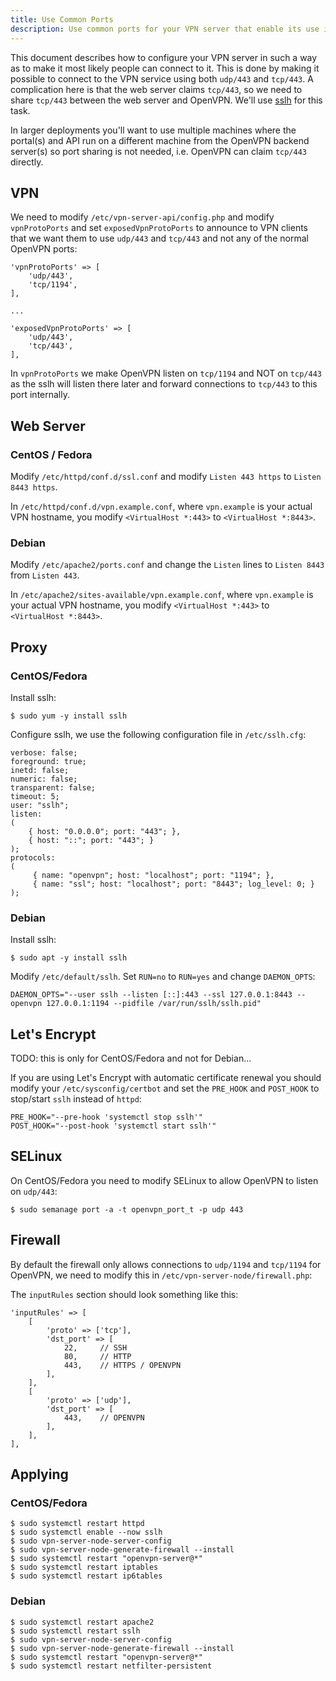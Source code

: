 ```yaml
---
title: Use Common Ports
description: Use common ports for your VPN server that enable its use in many restricted networks
---
```


This document describes how to configure your VPN server in such a way as to
make it most likely people can connect to it. This is done by making it 
possible to connect to the VPN service using both `udp/443` and `tcp/443`. A
complication here is that the web server claims `tcp/443`, so we need to share 
`tcp/443` between the web server and OpenVPN. We'll use 
[sslh](https://github.com/yrutschle/sslh) for this task.

In larger deployments you'll want to use multiple machines where the portal(s) 
and API run on a different machine from the OpenVPN backend server(s) so port
sharing is not needed, i.e. OpenVPN can claim `tcp/443` directly.

## VPN

We need to modify `/etc/vpn-server-api/config.php` and modify 
`vpnProtoPorts` and set `exposedVpnProtoPorts` to announce to VPN clients that 
we want them to use `udp/443` and `tcp/443` and not any of the normal OpenVPN 
ports:

    'vpnProtoPorts' => [
        'udp/443',
        'tcp/1194',
    ],

    ...

    'exposedVpnProtoPorts' => [
        'udp/443',
        'tcp/443',
    ],

In `vpnProtoPorts` we make OpenVPN listen on `tcp/1194` and NOT on `tcp/443` 
as the sslh will listen there later and forward connections to `tcp/443` to 
this port internally.

## Web Server

### CentOS / Fedora

Modify `/etc/httpd/conf.d/ssl.conf` and modify `Listen 443 https` to 
`Listen 8443 https`.

In `/etc/httpd/conf.d/vpn.example.conf`, where `vpn.example` is your actual 
VPN hostname, you modify `<VirtualHost *:443>` to `<VirtualHost *:8443>`.

### Debian

Modify `/etc/apache2/ports.conf` and change the `Listen` lines to `Listen 8443` 
from `Listen 443`.

In `/etc/apache2/sites-available/vpn.example.conf`, where `vpn.example` is your 
actual VPN hostname, you modify `<VirtualHost *:443>` to 
`<VirtualHost *:8443>`.

## Proxy

### CentOS/Fedora

Install sslh:

    $ sudo yum -y install sslh

Configure sslh, we use the following configuration file in `/etc/sslh.cfg`:

    verbose: false;
    foreground: true;
    inetd: false;
    numeric: false;
    transparent: false;
    timeout: 5;
    user: "sslh";
    listen:
    (
        { host: "0.0.0.0"; port: "443"; },
        { host: "::"; port: "443"; }
    );
    protocols:
    (
         { name: "openvpn"; host: "localhost"; port: "1194"; },
         { name: "ssl"; host: "localhost"; port: "8443"; log_level: 0; }
    );

### Debian

Install sslh:

    $ sudo apt -y install sslh

Modify `/etc/default/sslh`. Set `RUN=no` to `RUN=yes` and change `DAEMON_OPTS`:

    DAEMON_OPTS="--user sslh --listen [::]:443 --ssl 127.0.0.1:8443 --openvpn 127.0.0.1:1194 --pidfile /var/run/sslh/sslh.pid"

## Let's Encrypt

TODO: this is only for CentOS/Fedora and not for Debian...

If you are using Let's Encrypt with automatic certificate renewal you should 
modify your `/etc/sysconfig/certbot` and set the `PRE_HOOK` and `POST_HOOK` to 
stop/start `sslh` instead of `httpd`:

```
PRE_HOOK="--pre-hook 'systemctl stop sslh'"
POST_HOOK="--post-hook 'systemctl start sslh'"
```

## SELinux

On CentOS/Fedora you need to modify SELinux to allow OpenVPN to listen on 
`udp/443`:

    $ sudo semanage port -a -t openvpn_port_t -p udp 443

## Firewall

By default the firewall only allows connections to `udp/1194` and `tcp/1194` 
for OpenVPN, we need to modify this in `/etc/vpn-server-node/firewall.php`:

The `inputRules` section should look something like this:

    'inputRules' => [
        [
            'proto' => ['tcp'],
            'dst_port' => [
                22,     // SSH
                80,     // HTTP
                443,    // HTTPS / OPENVPN
            ],
        ],
        [
            'proto' => ['udp'],
            'dst_port' => [
                443,    // OPENVPN
            ],
        ],
    ],

## Applying

### CentOS/Fedora

    $ sudo systemctl restart httpd
    $ sudo systemctl enable --now sslh
    $ sudo vpn-server-node-server-config
    $ sudo vpn-server-node-generate-firewall --install
    $ sudo systemctl restart "openvpn-server@*"
    $ sudo systemctl restart iptables
    $ sudo systemctl restart ip6tables
    
### Debian

    $ sudo systemctl restart apache2
    $ sudo systemctl restart sslh
    $ sudo vpn-server-node-server-config
    $ sudo vpn-server-node-generate-firewall --install
    $ sudo systemctl restart "openvpn-server@*"
    $ sudo systemctl restart netfilter-persistent
